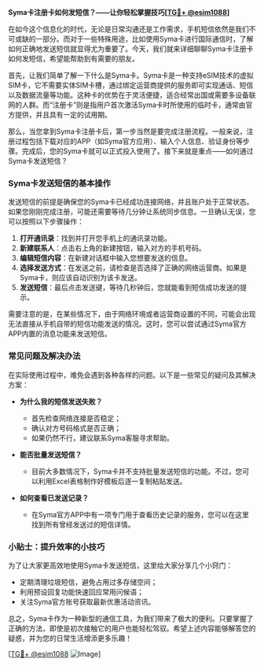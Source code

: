 **Syma卡注册卡如何发短信？——让你轻松掌握技巧[[TG💪+ @esim1088](https://t.me/s/esim1088)]**

在如今这个信息化的时代，无论是日常沟通还是工作需求，手机短信依然是我们不可或缺的一部分。而对于一些特殊用途，比如使用Syma卡进行国际通信时，了解如何正确地发送短信就显得尤为重要了。今天，我们就来详细聊聊Syma卡注册卡如何发短信，希望能帮助到有需要的朋友。

首先，让我们简单了解一下什么是Syma卡。Syma卡是一种支持eSIM技术的虚拟SIM卡，它不需要实体SIM卡槽，通过绑定运营商提供的服务即可实现通话、短信以及数据流量等功能。这种卡的优势在于灵活便捷，适合经常出国或需要多设备联网的人群。而“注册卡”则是指用户首次激活Syma卡时所使用的临时卡，通常由官方提供，并且具有一定的试用期。

那么，当您拿到Syma卡注册卡后，第一步当然是要完成注册流程。一般来说，注册过程包括下载对应的APP（如Syma官方应用）、输入个人信息、验证身份等步骤。完成后，您的Syma卡就可以正式投入使用了。接下来就是重点——如何通过Syma卡发送短信？

### Syma卡发送短信的基本操作

发送短信的前提是确保您的Syma卡已经成功连接网络，并且账户处于正常状态。如果您刚刚完成注册，可能还需要等待几分钟让系统同步信息。一旦确认无误，您可以按照以下步骤操作：

1. **打开通讯录**：找到并打开您手机上的通讯录功能。
2. **新建联系人**：点击右上角的新建按钮，输入对方的手机号码。
3. **编辑短信内容**：在新建对话框中输入您想要发送的信息。
4. **选择发送方式**：在发送之前，请检查是否选择了正确的网络运营商。如果是Syma卡，则应该自动识别为该卡发送。
5. **发送短信**：最后点击发送键，等待几秒钟后，您就能看到短信成功发送的提示。

需要注意的是，在某些情况下，由于网络环境或者运营商设置的不同，可能会出现无法直接从手机自带的短信功能发送的情况。这时，您可以尝试通过Syma官方APP内置的消息功能来发送短信。

### 常见问题及解决办法

在实际使用过程中，难免会遇到各种各样的问题。以下是一些常见的疑问及其解决方案：

- **为什么我的短信发送失败？**
  - 首先检查网络连接是否稳定；
  - 确认对方号码格式是否正确；
  - 如果仍然不行，建议联系Syma客服寻求帮助。

- **能否批量发送短信？**
  - 目前大多数情况下，Syma卡并不支持批量发送短信的功能。不过，您可以利用Excel表格制作好模板后逐一复制粘贴发送。

- **如何查看已发送记录？**
  - 在Syma官方APP中有一项专门用于查看历史记录的服务，您可以在这里找到所有曾经发送过的短信详情。

### 小贴士：提升效率的小技巧

为了让大家更高效地使用Syma卡发送短信，这里给大家分享几个小窍门：
- 定期清理垃圾短信，避免占用过多存储空间；
- 利用预设回复功能快速回应常用问候语；
- 关注Syma官方账号获取最新优惠活动资讯。

总之，Syma卡作为一种新型的通信工具，为我们带来了极大的便利。只要掌握了正确的方法，即使是初次接触它的用户也能轻松驾驭。希望上述内容能够解答您的疑惑，并为您的日常生活增添更多乐趣！

[[TG💪+ @esim1088](https://t.me/s/esim1088) ![Image](https://i.postimg.cc/4NQfJmqS/Snipaste-2025-05-13-00-14-12.png)]